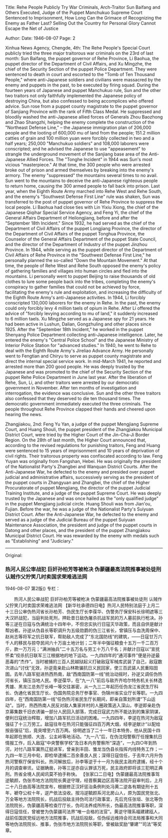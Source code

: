 Title: Rehe People Publicly Try War Criminals, Arch-Traitor Sun Baifang and Others Executed, Judge of the Puppet Manchukuo Supreme Court Sentenced to Imprisonment, How Long Can the Grimace of Recognizing the Enemy as Father Last? Selling Out the Country for Personal Glory Cannot Escape the Net of Justice

Author:
Date: 1946-08-07
Page: 2

Xinhua News Agency, Chengde, 4th: The Rehe People's Special Court publicly tried the three major traitorous war criminals on the 23rd of last month: Sun Baifang, the puppet governor of Rehe Province, Li Baohua, the puppet director of the Department of Civil Affairs, and Xu Mingzhe, the chief of the Security Section of the puppet Police Department. They were sentenced to death in court and escorted to the "Tomb of Ten Thousand People," where anti-Japanese soldiers and civilians were massacred by the enemy and puppets in the past, to be executed by firing squad. During the fourteen years of Japanese and puppet Manchukuo rule, Sun and the other two traitors not only faithfully implemented the Japanese policy of destroying China, but also confessed to being accomplices who offered advice. Sun rose from a puppet county magistrate to the puppet governor of Sanjiang Province with the rank of Fifth Class Medal. He suppressed and bloodily washed the anti-Japanese allied forces of Generals Zhou Baozhong and Zhao Shangzhi, helping the enemy complete the construction of the "Northeast Defense Line," – the Japanese immigration plan of 206,000 people and the looting of 600,000 mu of land from the people; 151.2 million catties of grain and 100 million yuan were forcibly collected in two and a half years; 250,000 "Manchukuo soldiers" and 108,000 laborers were conscripted; and he advised the Japanese to use "appeasement" to strangle the underground movement of the Sanjiang base area of the Anti-Japanese Allied Forces. The "Tonghe Incident" in 1944 was Sun's most vicious "masterpiece." At that time, the 300 people who were arrested broke out of prison and armed themselves by breaking into the enemy's armory. The enemy "suppressed" the mountains several times to no avail. Sun went to the mountains to deceive the anti-Japanese righteous people to return home, causing the 300 armed people to fall back into prison. Last year, when the Eighth Route Army marched into Rehe West and Rehe South, and the enemy's "Southwest Defense First Line" rule was shaken, Sun was transferred to the post of puppet governor of Rehe Province to suppress the local people. Li Baohua had close ties with Lin Yixiu Xiong, the chief of the Japanese Qiqihar Special Service Agency, and Feng Yi, the chief of the General Affairs Department of Heilongjiang, before and after the "September 18th Incident." Since 1932, he had served as the chief of the Department of Civil Affairs of the puppet Longjiang Province, the director of the Department of Civil Affairs of the puppet Tonghua Province, the Counselor of the General Affairs Department of the puppet State Council, and the director of the Department of Industry of the puppet Jinzhou Province. In 1944, while serving as the puppet director of the Department of Civil Affairs of Rehe Province in the "Southwest Defense First Line," he personally planned the so-called "Down the Mountain Movement." At that time, the people of Rehe West and Rehe South opposed the enemy's policy of gathering families and villages into human circles and fled into the mountains. Li personally went to puppet Beijing to raise thousands of old clothes to lure some people back into the tribes, completing the enemy's conspiracy to gather families that could not be achieved by force, facilitating the enemy's rule and exploitation, and increasing the difficulty of the Eighth Route Army's anti-Japanese activities. In 1944, Li forcibly conscripted 130,000 laborers for the enemy in Rehe. In the past, the enemy could only forcibly levy 4 million taels of opium in Rehe. After Li offered the advice of "forcibly levying according to mu of land," it suddenly increased to 6 million taels. Xu Mingzhe served as a Japanese spy for 21 years. He had been active in Lushun, Dalian, Gongzhuling and other places since 1925. After the "September 18th Incident," he worked in the puppet Shenyang Police Department collecting anti-Japanese intelligence. Later, he entered the enemy's "Central Police School" and the Japanese Ministry of Interior Police Station for "advanced studies." In 1940, he went to Rehe to deal with the Eighth Route Army's Jireliao Advance Army. He personally went to Fengtian and Chiryu to serve as puppet county magistrate and direct the internal special service work. In mid-March 1941, he reported and arrested more than 200 good people. He was deeply trusted by the Japanese and was promoted to the chief of the Security Section of the puppet Rehe Police Department in June last year. After the liberation of Rehe, Sun, Li, and other traitors were arrested by our democratic government in November. After ten months of investigation and interrogation, the evidence was conclusive. Sun and the other three traitors also confessed that they deserved to die ten thousand times. The democratic government immediately executed the three criminals. The people throughout Rehe Province clapped their hands and cheered upon hearing the news.

Zhangjiakou, 2nd: Feng Yu Yan, a judge of the puppet Mengjiang Supreme Court, and Huang Shouli, the puppet president of the Zhangjiakou Municipal District Court, were tried by the Higher Court of the Jin-Cha-Ji Border Region. On the 28th of last month, the Higher Court announced that, according to the revised regulations for punishing traitors, Feng and Huang were sentenced to 15 years of imprisonment and 10 years of deprivation of civil rights. Their traitorous property was confiscated according to law. Feng Yuyan was originally from Fangshan, Hebei. He was originally the president of the Nationalist Party's Zhangbei and Wanquan District Courts. After the Anti-Japanese War, he defected to the enemy and presided over puppet judicial and administrative affairs, successively serving as the president of the puppet courts in Zhangyuan and Zhangbei, the chief of the Higher Procuratorate of puppet Mengjiang, the director of the puppet Judicial Training Institute, and a judge of the puppet Supreme Court. He was deeply trusted by the Japanese and was once hailed as the "only qualified judge" in the puppet Mengjiang judicial circle. Huang Shouli was from Jian'ou, Fujian. Before the war, he was a judge of the Nationalist Party's Suiyuan District Court. After the Anti-Japanese War, he defected to the enemy and served as a judge of the Judicial Bureau of the puppet Suiyuan Maintenance Association, the president and judge of the puppet courts in Datong and other places, and the president of the puppet Zhangjiakou Municipal District Court. He was rewarded by the enemy with medals such as "Establishing" and "Judiciary."



<hr /> 

Original: 


### 热河人民公审战犯  巨奸孙柏芳等被枪决  伪蒙疆最高法院推事被处徒刑  认贼作父狞笑几时卖国求荣难逃法网

1946-08-07
第2版()
专栏：

　　热河人民公审战犯
    巨奸孙柏芳等被枪决
    伪蒙疆最高法院推事被处徒刑
    认贼作父狞笑几时卖国求荣难逃法网
    【新华社承德四日电】热河人民特别法庭于上月二十三日公审伪热河省长孙柏芳、伪民生厅长李葆华、伪警务厅保安科长徐明遮等三大汉奸战犯，当庭判处死刑，押赴昔日敌伪屠杀抗战军民的万人墓前执行枪决。孙等三逆在日寇与伪满统治十四年中，不但忠实执行日寇灭华政策，而且自供是献计帮凶者。孙逆从伪县长等职调升为五级勋爵的伪三江省长，曾镇压与血洗周保中、赵尚志等将军之抗日联军，帮助敌人完成了“东北国防线”的建筑，——日寇廿万六千人的移民与掠夺民间六十万亩土地计划；二年半中强征粮食十五万一千二百万斤，款一万万元；“满洲抽兵”二十五万名与劳工十万八千名；并献计日寇以“宣抚怀柔”绞杀抗日联军三江根据地的地下运动。一九四四年的“通河事件”便是孙逆最恶毒的“杰作”。当时被捕的三百人民越狱起义打破敌寇军械库武装了自己，敌寇数次进山“讨伐”无效，孙逆竟亲赴山林欺骗抗日义民回家，使三百武装人民重陷囹圄。去年八路军挺进热西热南，敌“西南国防第一线”统治动摇时，孙逆又调任伪热河省长，镇压当地人民。李逆葆华，在“九一八”前后与敌齐齐哈尔特务机关长林逸秀雄、黑龙江总务厅长峰一等交往甚密，从一九三二年起历任伪龙江省民生厅科长、伪通化省民生厅长、伪国务院总务厅参事官、伪锦州省实业厅长等职。一九四四年，在“西南国防第一线”任伪热河省民生厅长期间，即亲自策划所谓“下山运动”。当时，热西热南人民反对敌人集家并村的人圈政策逃入深山，李逆即亲赴伪京募集数千旧衣诱骗一部分人民回入部落，完成日寇武力所不能达到的集家阴谋，便利日寇统治榨取，增加八路军抗日活动的困难。一九四四年，李逆在热河为敌寇强征了十三万劳工。敌寇往年在热河只能强征四百万两大烟，经李逆献计“以配给按亩强征”后，竟突增至六百万两。徐明遮当了二十一年日本特务，他从民国十四年起即在旅顺、大连、公主岭等地活动。“九一八”后，在伪沈阳警察厅任搜集抗日情报工作，后入敌寇“中央警察学校”及日本内务警察所“深造”，一九四○年到热河，对付八路军冀热辽挺进军，曾亲到丰田、雏龙当伪县长指挥内线特务工作；一九四一年三月中旬，即检举逮捕二百余善良人民；深得日寇信任，于去年六月升伪热河警察厅保安科长。热河解放后，孙李等逆于十一月为我民主政府逮捕，经十个月的调查审讯，证据确凿，孙等三逆亦自认罪该万死，民主政府即将该三犯明正典刑。热省全境人民闻讯莫不拍手称快。
    【张家口二日电】伪蒙疆最高法院推事驾逆毓颜，伪张市地方法院院长黄逆守理，经晋察冀边区高等法院开庭审判后，上月二十八日由高等法院宣布，根据修正汉奸惩治条例判处冯黄二逆各有期徒刑十五年，褫夺公权十年，逆产依法没收。按冯逆毓颜系河北房山人，原为国民党张北、万全等地方法院院长，抗战后投敌主持伪司法行政事宜，先后充任张垣、张北等伪法院院长，伪蒙疆高等检查厅厅长，伪司法养成所所长，伪最高法院推事等职，深得日寇信任，曾被誉为伪蒙疆司法界“唯一合格的法官”。黄逆守理系福建建瓯人，战前任国民党绥远地方法院推事，抗战后投敌，任伪绥远维持会司法局推事和大同等地伪法院院长、推事，伪张市地方法院院长等职，曾被敌奖励“肇建”“司法”等奖章。
